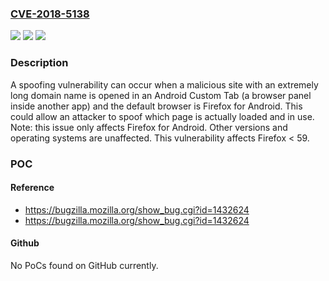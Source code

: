 ### [CVE-2018-5138](https://cve.mitre.org/cgi-bin/cvename.cgi?name=CVE-2018-5138)
![](https://img.shields.io/static/v1?label=Product&message=Firefox&color=blue)
![](https://img.shields.io/static/v1?label=Version&message=%3C%2059%20&color=brighgreen)
![](https://img.shields.io/static/v1?label=Vulnerability&message=Android%20Custom%20Tab%20address%20spoofing%20through%20long%20domain%20names&color=brighgreen)

### Description

A spoofing vulnerability can occur when a malicious site with an extremely long domain name is opened in an Android Custom Tab (a browser panel inside another app) and the default browser is Firefox for Android. This could allow an attacker to spoof which page is actually loaded and in use. Note: this issue only affects Firefox for Android. Other versions and operating systems are unaffected. This vulnerability affects Firefox < 59.

### POC

#### Reference
- https://bugzilla.mozilla.org/show_bug.cgi?id=1432624
- https://bugzilla.mozilla.org/show_bug.cgi?id=1432624

#### Github
No PoCs found on GitHub currently.

